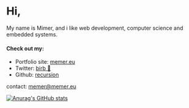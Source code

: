 # Hi,

My name is Mimer, and i like web development, computer science and embedded systems.

#### Check out my:

- Portfolio site: [memer.eu](https://memer.eu)
- Twitter: [birb 🦆](https://twitter.com/devMimer)
- Github: [recursion](https://github.com/memer-s)

contact: memer@memer.eu

[![Anurag's GitHub stats](https://github-readme-stats.vercel.app/api?username=memer-s&theme=onedark)](https://github.com/anuraghazra/github-readme-stats)
